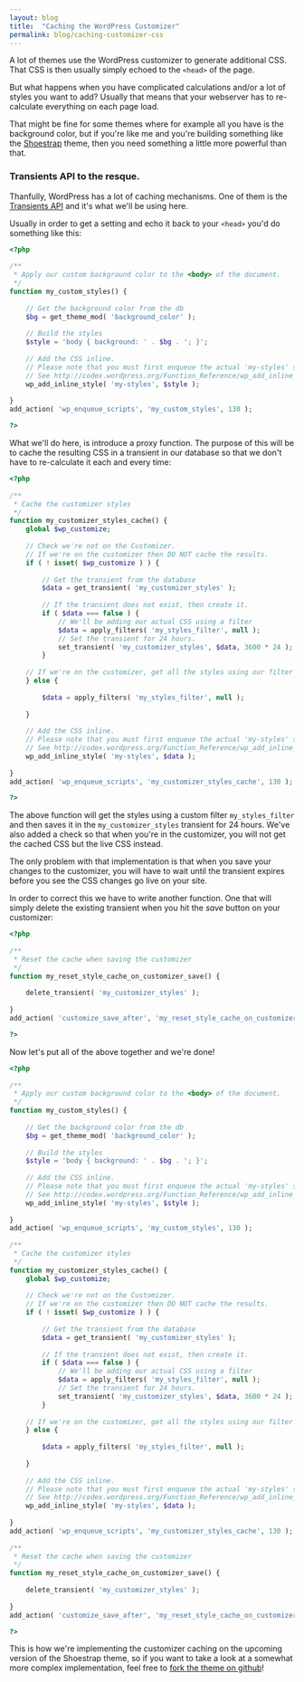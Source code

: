 ```yaml
---
layout: blog
title:  "Caching the WordPress Customizer"
permalink: blog/caching-customizer-css
---
```


A lot of themes use the WordPress customizer to generate additional CSS.
That CSS is then usually simply echoed to the `<head>` of the page.

But what happens when you have complicated calculations and/or a lot of styles you want to add? Usually that means that your webserver has to re-calculate everything on each page load.

That might be fine for some themes where for example all you have is the background color, but if you're like me and you're building something like the [Shoestrap](https://github.com/wpmu/shoestrap) theme, then you need something a little more powerful than that.

### Transients API to the resque.

Thanfully, WordPress has a lot of caching mechanisms.
One of them is the [Transients API](http://codex.wordpress.org/Transients_API) and it's what we'll be using here.

Usually in order to get a setting and echo it back to your `<head>` you'd do something like this:

```php
<?php
 
/**
 * Apply our custom background color to the <body> of the document.
 */
function my_custom_styles() {
 
	// Get the background color from the db
	$bg = get_theme_mod( 'background_color' );
 
	// Build the styles
	$style = 'body { background: ' . $bg . '; }';
 
	// Add the CSS inline.
	// Please note that you must first enqueue the actual 'my-styles' stylesheet.
	// See http://codex.wordpress.org/Function_Reference/wp_add_inline_style#Examples
	wp_add_inline_style( 'my-styles', $style );
 
}
add_action( 'wp_enqueue_scripts', 'my_custom_styles', 130 );

?>
```

What we'll do here, is introduce a proxy function.
The purpose of this will be to cache the resulting CSS in a transient in our database so that we don't have to re-calculate it each and every time:

```php
<?php
 
/**
 * Cache the customizer styles
 */
function my_customizer_styles_cache() {
	global $wp_customize;
 
	// Check we're not on the Customizer.
	// If we're on the customizer then DO NOT cache the results.
	if ( ! isset( $wp_customize ) ) {
 
		// Get the transient from the database
		$data = get_transient( 'my_customizer_styles' );
 
		// If the transient does not exist, then create it.
		if ( $data === false ) {
			// We'll be adding our actual CSS using a filter
			$data = apply_filters( 'my_styles_filter', null );
			// Set the transient for 24 hours.
			set_transient( 'my_customizer_styles', $data, 3600 * 24 );
		}
 
	// If we're on the customizer, get all the styles using our filter
	} else {
 
		$data = apply_filters( 'my_styles_filter', null );
 
	}
 
	// Add the CSS inline.
	// Please note that you must first enqueue the actual 'my-styles' stylesheet.
	// See http://codex.wordpress.org/Function_Reference/wp_add_inline_style#Examples
	wp_add_inline_style( 'my-styles', $data );
 
}
add_action( 'wp_enqueue_scripts', 'my_customizer_styles_cache', 130 );

?>
```
The above function will get the styles using a custom filter `my_styles_filter` and then saves it in the `my_customizer_styles` transient for 24 hours.
We've also added a check so that when you're in the customizer, you will not get the cached CSS but the live CSS instead.

The only problem with that implementation is that when you save your changes to the customizer, you will have to wait until the transient expires before you see the CSS changes go live on your site.

In order to correct this we have to write another function. One that will simply delete the existing transient when you hit the *save* button on your customizer:

```php
<?php
 
/**
 * Reset the cache when saving the customizer
 */
function my_reset_style_cache_on_customizer_save() {
 
	delete_transient( 'my_customizer_styles' );
 
}
add_action( 'customize_save_after', 'my_reset_style_cache_on_customizer_save' );

?>
```

Now let's put all of the above together and we're done!

```php
<?php
 
/**
 * Apply our custom background color to the <body> of the document.
 */
function my_custom_styles() {
 
	// Get the background color from the db
	$bg = get_theme_mod( 'background_color' );
 
	// Build the styles
	$style = 'body { background: ' . $bg . '; }';
 
	// Add the CSS inline.
	// Please note that you must first enqueue the actual 'my-styles' stylesheet.
	// See http://codex.wordpress.org/Function_Reference/wp_add_inline_style#Examples
	wp_add_inline_style( 'my-styles', $style );
 
}
add_action( 'wp_enqueue_scripts', 'my_custom_styles', 130 );
 
/**
 * Cache the customizer styles
 */
function my_customizer_styles_cache() {
	global $wp_customize;
 
	// Check we're not on the Customizer.
	// If we're on the customizer then DO NOT cache the results.
	if ( ! isset( $wp_customize ) ) {
 
		// Get the transient from the database
		$data = get_transient( 'my_customizer_styles' );
 
		// If the transient does not exist, then create it.
		if ( $data === false ) {
			// We'll be adding our actual CSS using a filter
			$data = apply_filters( 'my_styles_filter', null );
			// Set the transient for 24 hours.
			set_transient( 'my_customizer_styles', $data, 3600 * 24 );
		}
 
	// If we're on the customizer, get all the styles using our filter
	} else {
 
		$data = apply_filters( 'my_styles_filter', null );
 
	}
 
	// Add the CSS inline.
	// Please note that you must first enqueue the actual 'my-styles' stylesheet.
	// See http://codex.wordpress.org/Function_Reference/wp_add_inline_style#Examples
	wp_add_inline_style( 'my-styles', $data );
 
}
add_action( 'wp_enqueue_scripts', 'my_customizer_styles_cache', 130 );
 
/**
 * Reset the cache when saving the customizer
 */
function my_reset_style_cache_on_customizer_save() {
 
	delete_transient( 'my_customizer_styles' );
 
}
add_action( 'customize_save_after', 'my_reset_style_cache_on_customizer_save' );

?>
```

This is how we're implementing the customizer caching on the upcoming version of the Shoestrap theme, so if you want to take a look at a somewhat more complex implementation, feel free to [fork the theme on github](https://github.com/wpmu/shoestrap)!